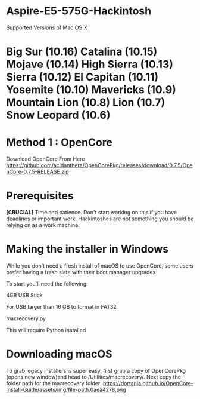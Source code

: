 # Aspire-E5-575G-Hackintosh
Supported Versions of Mac OS X
# Big Sur (10.16)  Catalina (10.15)  Mojave (10.14)  High Sierra (10.13)  Sierra (10.12)  El Capitan (10.11)  Yosemite (10.10)  Mavericks (10.9)  Mountain Lion (10.8)  Lion (10.7)  Snow Leopard (10.6)



# Method 1 : OpenCore
Download OpenCore From Here
https://github.com/acidanthera/OpenCorePkg/releases/download/0.7.5/OpenCore-0.7.5-RELEASE.zip

# Prerequisites
**[CRUCIAL]** Time and patience.
Don't start working on this if you have deadlines or important work. Hackintoshes are not something you should be relying on as a work machine.
# Making the installer in Windows
While you don't need a fresh install of macOS to use OpenCore, some users prefer having a fresh slate with their boot manager upgrades.

To start you'll need the following:

4GB USB Stick

For USB larger than 16 GB to format in FAT32

macrecovery.py

This will require Python installed

# Downloading macOS
To grab legacy installers is super easy, first grab a copy of OpenCorePkg (opens new window)and head to /Utilities/macrecovery/. Next copy the folder path for the macrecovery folder:
https://dortania.github.io/OpenCore-Install-Guide/assets/img/file-path.0aea4278.png
